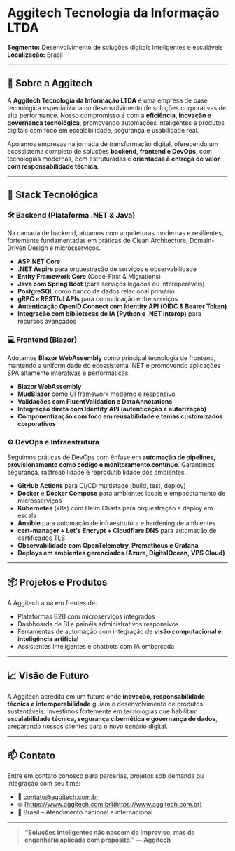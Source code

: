 # Aggitech Tecnologia da Informação LTDA
   
**Segmento:** Desenvolvimento de soluções digitais inteligentes e escaláveis
**Localização:** Brasil

---

## 🚀 Sobre a Aggitech

A **Aggitech Tecnologia da Informação LTDA** é uma empresa de base tecnológica especializada no desenvolvimento de soluções corporativas de alta performance. Nosso compromisso é com a **eficiência, inovação e governança tecnológica**, promovendo automações inteligentes e produtos digitais com foco em escalabilidade, segurança e usabilidade real.

Apoiamos empresas na jornada de transformação digital, oferecendo um ecossistema completo de soluções **backend, frontend e DevOps**, com tecnologias modernas, bem estruturadas e **orientadas à entrega de valor com responsabilidade técnica**.

---

## 🧠 Stack Tecnológica

### 🛠️ Backend (Plataforma .NET & Java)
Na camada de backend, atuamos com arquiteturas modernas e resilientes, fortemente fundamentadas em práticas de Clean Architecture, Domain-Driven Design e microsserviços.

- **ASP.NET Core**
- **.NET Aspire** para orquestração de serviços e observabilidade
- **Entity Framework Core** (Code-First & Migrations)
- **Java com Spring Boot** (para serviços legados ou interoperáveis)
- **PostgreSQL** como banco de dados relacional primário
- **gRPC e RESTful APIs** para comunicação entre serviços
- **Autenticação OpenID Connect com Identity API (OIDC & Bearer Token)**
- **Integração com bibliotecas de IA (Python e .NET Interop)** para recursos avançados

### 💻 Frontend (Blazor)
Adotamos **Blazor WebAssembly** como principal tecnologia de frontend, mantendo a uniformidade do ecossistema .NET e promovendo aplicações SPA altamente interativas e performáticas.

- **Blazor WebAssembly**
- **MudBlazor** como UI framework moderno e responsivo
- **Validações com FluentValidation e DataAnnotations**
- **Integração direta com Identity API (autenticação e autorização)**
- **Componentização com foco em reusabilidade e temas customizados corporativos**

### ⚙️ DevOps e Infraestrutura

Seguimos práticas de DevOps com ênfase em **automação de pipelines, provisionamento como código e monitoramento contínuo**. Garantimos segurança, rastreabilidade e reprodutibilidade dos ambientes.

- **GitHub Actions** para CI/CD multistage (build, test, deploy)
- **Docker** e **Docker Compose** para ambientes locais e empacotamento de microsserviços
- **Kubernetes** (k8s) com Helm Charts para orquestração e deploy em escala
- **Ansible** para automação de infraestrutura e hardening de ambientes
- **cert-manager + Let's Encrypt + Cloudflare DNS** para automação de certificados TLS
- **Observabilidade com OpenTelemetry, Prometheus e Grafana**
- **Deploys em ambientes gerenciados (Azure, DigitalOcean, VPS Cloud)**

---

## 📦 Projetos e Produtos

A Aggitech atua em frentes de:

- Plataformas B2B com microserviços integrados
- Dashboards de BI e painéis administrativos responsivos
- Ferramentas de automação com integração de **visão computacional e inteligência artificial**
- Assistentes inteligentes e chatbots com IA embarcada

---

## 📈 Visão de Futuro

A Aggitech acredita em um futuro onde **inovação, responsabilidade técnica e interoperabilidade** guiam o desenvolvimento de produtos sustentáveis. Investimos fortemente em tecnologias que habilitam **escalabilidade técnica, segurança cibernética e governança de dados**, preparando nossos clientes para o novo cenário digital.

---

## 📫 Contato

Entre em contato conosco para parcerias, projetos sob demanda ou integração com seu time:

- 📧 [contato@aggitech.com.br](mailto:contato@aggitech.com.br)
- 🌐 [https://www.aggitech.com.br](https://www.aggitech.com.br)
- 📍 Brasil – Atendimento nacional e internacional

---

> **“Soluções inteligentes não nascem do improviso, mas da engenharia aplicada com propósito.” — Aggitech**
